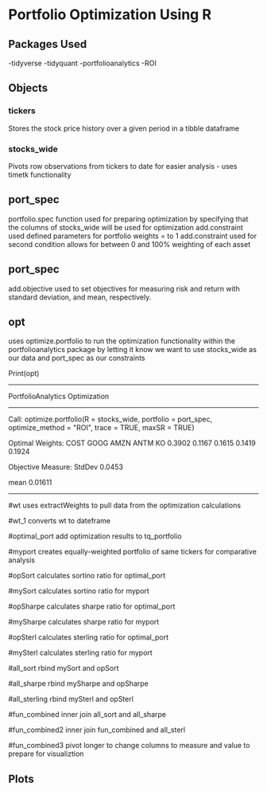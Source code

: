 # Portfolio Optimization Using R

## Packages Used 
-tidyverse
-tidyquant
-portfolioanalytics
-ROI

## Objects 

### tickers
Stores the stock price history over a given period in a tibble dataframe

### stocks_wide
Pivots row observations from tickers to date for easier analysis - uses timetk functionality

## port_spec 
portfolio.spec function used for preparing optimization by specifying that the columns of stocks_wide will be used for optimization
add.constraint used defined parameters for portfolio weights = to 1
add.constraint used for second condition allows for between 0 and 100% weighting of each asset

## port_spec
add.objective used to set objectives for measuring risk and return with standard deviation, and mean, respectively.

## opt
uses optimize.portfolio to run the optimization functionality within the portfolioanalytics package by letting it know we want to use stocks_wide as our data and port_spec as our constraints

Print(opt)
***********************************
PortfolioAnalytics Optimization
***********************************
Call:
optimize.portfolio(R = stocks_wide, portfolio = port_spec, optimize_method = "ROI", 
    trace = TRUE, maxSR = TRUE)

Optimal Weights:
  COST   GOOG   AMZN   ANTM     KO 
0.3902 0.1167 0.1615 0.1419 0.1924 

Objective Measure:
StdDev 
0.0453 

   mean 
0.01611 
************************************
#wt
uses extractWeights to pull data from the optimization calculations

#wt_1
converts wt to dateframe

#optimal_port
add optimization results to tq_portfolio

#myport
creates equally-weighted portfolio of same tickers for comparative analysis

#opSort
calculates sortino ratio for optimal_port

#mySort
calculates sortino ratio for myport

#opSharpe
calculates sharpe ratio for optimal_port

#mySharpe
calculates sharpe ratio for myport

#opSterl
calculates sterling ratio for optimal_port

#mySterl
calculates sterling ratio for myport

#all_sort
rbind mySort and opSort

#all_sharpe
rbind mySharpe and opSharpe

#all_sterling
rbind mySterl and opSterl

#fun_combined
inner join all_sort and all_sharpe

#fun_combined2
inner join fun_combined and all_sterl

#fun_combined3
pivot longer to change columns to measure and value to prepare for visualiztion

## Plots

